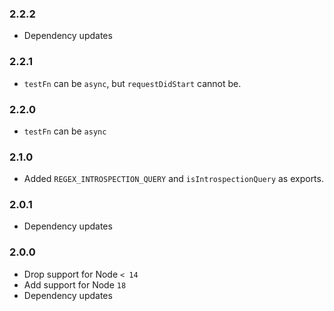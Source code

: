### 2.2.2
- Dependency updates

### 2.2.1

- `testFn` can be `async`, but `requestDidStart` cannot be.

### 2.2.0

- `testFn` can be `async`

### 2.1.0

- Added `REGEX_INTROSPECTION_QUERY` and `isIntrospectionQuery` as exports.

### 2.0.1

- Dependency updates

### 2.0.0

- Drop support for Node `< 14`
- Add support for Node `18`
- Dependency updates